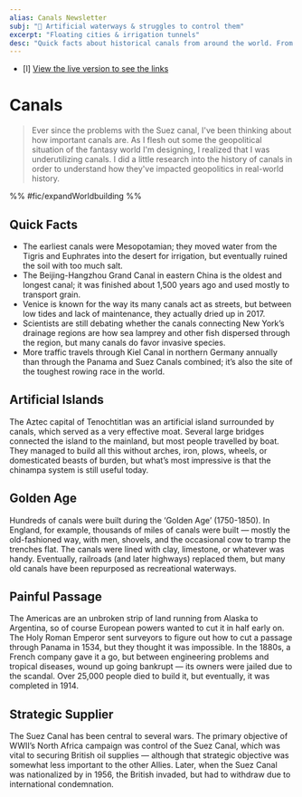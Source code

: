 ```yaml
---
alias: Canals Newsletter
subj: "📗 Artificial waterways & struggles to control them"
excerpt: "Floating cities & irrigation tunnels" 
desc: "Quick facts about historical canals from around the world. From early irrigation to invasive environments."
---
```


- [l] [View the live version to see the links](newsletter.eleanorkonik.com/canals/) 

# Canals

> Ever since the problems with the Suez canal, I've been thinking about how important canals are. As I flesh out some the geopolitical situation of the fantasy world I'm designing, I realized that I was underutilizing canals. I did a little research into the history of canals in order to understand how they've impacted geopolitics in real-world history. 

%% #fic/expandWorldbuilding  %%

## Quick Facts
 
- The earliest canals were Mesopotamian; they moved water from the Tigris and Euphrates into the desert for irrigation, but eventually ruined the soil with too much salt.
- The Beijing-Hangzhou Grand Canal in eastern China is the oldest and longest canal; it was finished about 1,500 years ago and used mostly to transport grain. 
- Venice is known for the way its many canals act as streets, but between low tides and lack of maintenance, they actually dried up in 2017.
- Scientists are still debating whether the canals connecting New York’s drainage regions are how sea lamprey and other fish dispersed through the region, but many canals do favor invasive species. 
- More traffic travels through Kiel Canal in northern Germany annually than through the Panama and Suez Canals combined; it’s also the site of the toughest rowing race in the world. 

## Artificial Islands

The Aztec capital of Tenochtitlan was an artificial island surrounded by canals, which served as a very effective moat. Several large bridges connected the island to the mainland, but most people travelled by boat. They managed to build all this without arches, iron, plows, wheels, or domesticated beasts of burden, but what’s most impressive is that the chinampa system is still useful today.

## Golden Age

Hundreds of canals were built during the ‘Golden Age’ (1750-1850). In England, for example, thousands of miles of canals were built — mostly the old-fashioned way, with men, shovels, and the occasional cow to tramp the trenches flat. The canals were lined with clay, limestone, or whatever was handy. Eventually, railroads (and later highways) replaced them, but many old canals have been repurposed as recreational waterways.

## Painful Passage

The Americas are an unbroken strip of land running from Alaska to Argentina, so of course European powers wanted to cut it in half early on. The Holy Roman Emperor sent surveyors to figure out how to cut a passage through Panama in 1534, but they thought it was impossible. In the 1880s, a French company gave it a go, but between engineering problems and tropical diseases, wound up going bankrupt — its owners were jailed due to the scandal. Over 25,000 people died to build it, but eventually, it was completed in 1914.

## Strategic Supplier

The Suez Canal has been central to several wars. The primary objective of WWII’s North Africa campaign was control of the Suez Canal, which was vital to securing British oil supplies — although that strategic objective was somewhat less important to the other Allies. Later, when the Suez Canal was nationalized by in 1956, the British invaded, but had to withdraw due to international condemnation.

